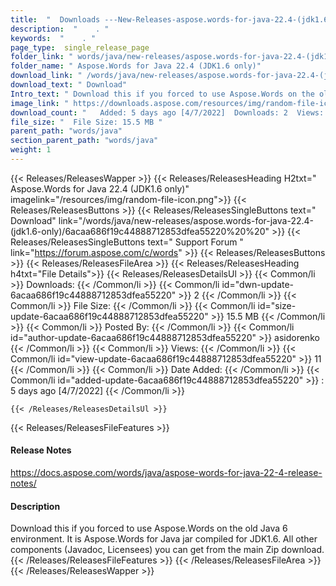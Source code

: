 ```yaml
---
title:  "  Downloads ---New-Releases-aspose.words-for-java-22.4-(jdk1.6-only) . " 
description:  "    . " 
keywords:  "    . " 
page_type:  single_release_page
folder_link: " words/java/new-releases/aspose.words-for-java-22.4-(jdk1.6-only)/"
folder_name: " Aspose.Words for Java 22.4 (JDK1.6 only)"
download_link: " /words/java/new-releases/aspose.words-for-java-22.4-(jdk1.6-only)/6acaa686f19c44888712853dfea55220"
download_text: " Download"
Intro_text: " Download this if you forced to use Aspose.Words on the old Java 6 environment. I..."
image_link: " https://downloads.aspose.com/resources/img/random-file-icon.png"
download_count: "   Added: 5 days ago [4/7/2022]  Downloads: 2  Views: 10"
file_size: "  File Size: 15.5 MB "
parent_path: "words/java"
section_parent_path: "words/java"
weight: 1 
---
```


{{< Releases/ReleasesWapper >}}
  {{< Releases/ReleasesHeading H2txt=" Aspose.Words for Java 22.4 (JDK1.6 only)" imagelink="/resources/img/random-file-icon.png">}}
  {{< Releases/ReleasesButtons >}}
    {{< Releases/ReleasesSingleButtons text=" Download" link="/words/java/new-releases/aspose.words-for-java-22.4-(jdk1.6-only)/6acaa686f19c44888712853dfea55220%20%20" >}}
    {{< Releases/ReleasesSingleButtons text=" Support Forum " link="https://forum.aspose.com/c/words" >}}
  {{< Releases/ReleasesButtons >}}
  {{< Releases/ReleasesFileArea >}}
    {{< Releases/ReleasesHeading h4txt="File Details">}}
    {{< Releases/ReleasesDetailsUl >}}
            {{< Common/li  >}} Downloads: {{< /Common/li >}} 
      {{< Common/li id="dwn-update-6acaa686f19c44888712853dfea55220" >}} 2 {{< /Common/li >}} 
      {{< Common/li  >}} File Size: {{< /Common/li >}} 
      {{< Common/li id="size-update-6acaa686f19c44888712853dfea55220" >}} 15.5 MB {{< /Common/li >}} 
      {{< Common/li  >}} Posted By: {{< /Common/li >}} 
      {{< Common/li id="author-update-6acaa686f19c44888712853dfea55220" >}} asidorenko {{< /Common/li >}} 
      {{< Common/li  >}} Views: {{< /Common/li >}} 
      {{< Common/li id="view-update-6acaa686f19c44888712853dfea55220" >}} 11 {{< /Common/li >}} 
      {{< Common/li  >}} Date Added: {{< /Common/li >}} 
      {{< Common/li id="added-update-6acaa686f19c44888712853dfea55220" >}} : 5 days ago [4/7/2022] {{< /Common/li >}} 

    {{< /Releases/ReleasesDetailsUl >}}

  {{< Releases/ReleasesFileFeatures >}}
      <h4>Release Notes</h4><div><a href="https://docs.aspose.com/words/java/aspose-words-for-java-22-4-release-notes/">https://docs.aspose.com/words/java/aspose-words-for-java-22-4-release-notes/</a></div><h4>Description</h4><div class="HTMLDescription">Download this if you forced to use Aspose.Words on the old Java 6 environment. It is Aspose.Words for Java jar compiled for JDK1.6. All other components (Javadoc, Licensees) you can get from the main Zip download.</div>
  {{< /Releases/ReleasesFileFeatures >}}
 {{< /Releases/ReleasesFileArea >}}
{{< /Releases/ReleasesWapper >}}


